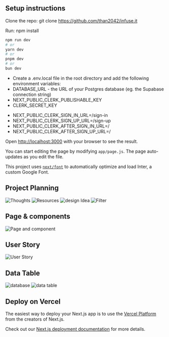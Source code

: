 ## Setup instructions

Clone the repo: git clone https://github.com/than2042/infuse.it

Run: npm install

```bash
npm run dev
# or
yarn dev
# or
pnpm dev
# or
bun dev
```

- Create a .env.local file in the root directory and add the following environment variables:
- DATABASE_URL - the URL of your Postgres database (eg. the Supabase connection string)
- NEXT_PUBLIC_CLERK_PUBLISHABLE_KEY
- CLERK_SECRET_KEY

* NEXT_PUBLIC_CLERK_SIGN_IN_URL=/sign-in
* NEXT_PUBLIC_CLERK_SIGN_UP_URL=/sign-up
* NEXT_PUBLIC_CLERK_AFTER_SIGN_IN_URL=/
* NEXT_PUBLIC_CLERK_AFTER_SIGN_UP_URL=/

Open [http://localhost:3000](http://localhost:3000) with your browser to see the result.

You can start editing the page by modifying `app/page.js`. The page auto-updates as you edit the file.

This project uses [`next/font`](https://nextjs.org/docs/basic-features/font-optimization) to automatically optimize and load Inter, a custom Google Font.

## Project Planning

![Thoughts](thoughts.png)
![Resources](resources.png)
![design Idea](designIdea.png)
![Filter](filter.png)

## Page & components

![Page and component](page-component.png)

## User Story

![User Story](userstory.png)

## Data Table

![database](database.png)
![data table](table.png)

## Deploy on Vercel

The easiest way to deploy your Next.js app is to use the [Vercel Platform](https://vercel.com/new?utm_medium=default-template&filter=next.js&utm_source=create-next-app&utm_campaign=create-next-app-readme) from the creators of Next.js.

Check out our [Next.js deployment documentation](https://nextjs.org/docs/deployment) for more details.
